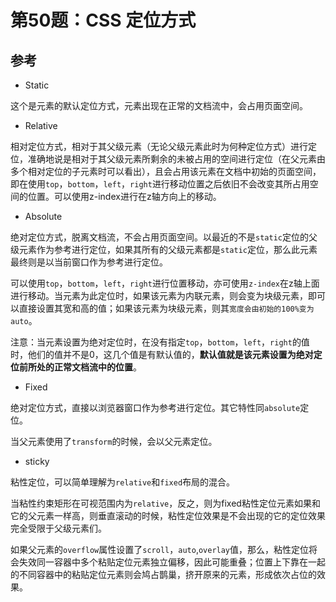 # 第50题：CSS 定位方式

## 参考

* Static

这个是元素的默认定位方式，元素出现在正常的文档流中，会占用页面空间。

* Relative

相对定位方式，相对于其父级元素（无论父级元素此时为何种定位方式）进行定位，准确地说是相对于其父级元素所剩余的未被占用的空间进行定位（在父元素由多个相对定位的子元素时可以看出），且会占用该元素在文档中初始的页面空间，即在使用`top`，`bottom`，`left`，`right`进行移动位置之后依旧不会改变其所占用空间的位置。可以使用z-index进行在z轴方向上的移动。

* Absolute

绝对定位方式，脱离文档流，不会占用页面空间。以最近的不是`static`定位的父级元素作为参考进行定位，如果其所有的父级元素都是`static`定位，那么此元素最终则是以当前窗口作为参考进行定位。

可以使用`top`，`bottom`，`left`，`right`进行位置移动，亦可使用`z-index`在z轴上面进行移动。当元素为此定位时，如果该元素为内联元素，则会变为块级元素，即可以直接设置其宽和高的值；如果该元素为块级元素，则其`宽度会由初始的100%变为auto`。

注意：当元素设置为绝对定位时，在没有指定`top`，`bottom`，`left`，`right`的值时，他们的值并不是0，这几个值是有默认值的，**默认值就是该元素设置为绝对定位前所处的正常文档流中的位置**。

* Fixed

绝对定位方式，直接以浏览器窗口作为参考进行定位。其它特性同`absolute`定位。

当父元素使用了`transform`的时候，会以父元素定位。

* sticky

粘性定位，可以简单理解为`relative`和`fixed`布局的混合。

当粘性约束矩形在可视范围内为`relative`，反之，则为fixed粘性定位元素如果和它的父元素一样高，则垂直滚动的时候，粘性定位效果是不会出现的它的定位效果完全受限于父级元素们。

如果父元素的`overflow`属性设置了`scroll`，`auto`,`overlay`值，那么，粘性定位将会失效同一容器中多个粘贴定位元素独立偏移，因此可能重叠；位置上下靠在一起的不同容器中的粘贴定位元素则会鸠占鹊巢，挤开原来的元素，形成依次占位的效果。